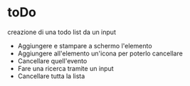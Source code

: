 # toDo
creazione di una todo list da un input 

- Aggiungere e stampare a schermo l'elemento
- Aggiungere all'elemento un'icona per poterlo cancellare
- Cancellare quell'evento
- Fare una ricerca tramite un input
- Cancellare tutta la lista